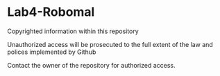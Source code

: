 # Lab4-Robomal

Copyrighted information within this repository

Unauthorized access will be prosecuted to the full extent of the law and polices implemented by Github

Contact the owner of the repository for authorized access.
